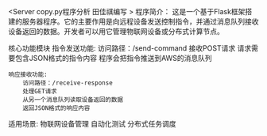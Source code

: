 <Server copy.py程序分析 田佳祺编写 >
程序简介：
    这是一个基于Flask框架搭建的服务器程序。它的主要作用是向远程设备发送控制指令，并通过消息队列接收设备返回的数据。开发者可以用它管理物联网设备或分布式计算节点。

核心功能模块
    指令发送功能:
        访问路径：/send-command
        接收POST请求
        请求需要包含JSON格式的指令内容
        程序会把指令推送到AWS的消息队列

    响应接收功能:
        访问路径：/receive-response
        处理GET请求
        从另一个消息队列读取设备返回的数据
        返回JSON格式的响应内容
适用场景:
    物联网设备管理
    自动化测试
    分布式任务调度